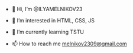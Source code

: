 - 👋 Hi, I’m @ILYAMELNIKOV23
- 👀 I’m interested in HTML, CSS, JS 
- 🌱 I’m currently learning TSTU

- 📫 How to reach me melnikov2309@gmail.com

<!---
ILYAMELNIKOV23/ILYAMELNIKOV23 is a ✨ special ✨ repository because its `README.md` (this file) appears on your GitHub profile.
You can click the Preview link to take a look at your changes.
--->
